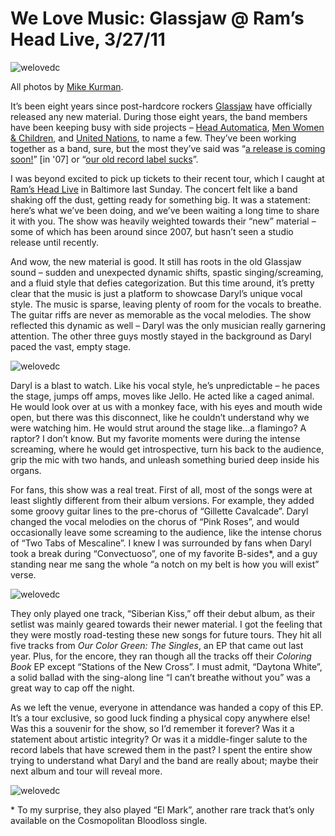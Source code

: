 # We Love Music: Glassjaw @ Ram’s Head Live, 3/27/11
![welovedc](/content/images/dsc_0309-1_5572159055_o.jpg "Glassjaw ")

All photos by [Mike Kurman](http://www.flickr.com/photos/bonobaltimore/).

It’s been eight years since post-hardcore rockers [Glassjaw](http://glassjaw.com/) have officially released any new material. During those eight years, the band members have been keeping busy with side projects – [Head Automatica](http://www.myspace.com/headautomatica), [Men Women & Children](http://www.myspace.com/menwomenandchildren), and [United Nations](http://www.unitedfuckingnations.com/), to name a few. They’ve been working together as a band, sure, but the most they’ve said was “[a release is coming soon!](http://www.thegrixer.com/Glassjaw.html)” [in '07] or “[our old record label sucks](http://blowthescene.com/profiles/glassjaw.html)”.

I was beyond excited to pick up tickets to their recent tour, which I caught at [Ram’s Head Live](http://www.ramsheadlive.com/) in Baltimore last Sunday. The concert felt like a band shaking off the dust, getting ready for something big. It was a statement: here’s what we’ve been doing, and we’ve been waiting a long time to share it with you. The show was heavily weighted towards their “new” material – some of which has been around since 2007, but hasn’t seen a studio release until recently.

And wow, the new material is good. It still has roots in the old Glassjaw sound – sudden and unexpected dynamic shifts, spastic singing/screaming, and a fluid style that defies categorization. But this time around, it’s pretty clear that the music is just a platform to showcase Daryl’s unique vocal style. The music is sparse, leaving plenty of room for the vocals to breathe. The guitar riffs are never as memorable as the vocal melodies. The show reflected this dynamic as well – Daryl was the only musician really garnering attention. The other three guys mostly stayed in the background as Daryl paced the vast, empty stage.


![welovedc](/content/images/dsc_0316-1_5572159305_o.jpg "Glassjaw")

Daryl is a blast to watch. Like his vocal style, he’s unpredictable – he paces the stage, jumps off amps, moves like Jello. He acted like a caged animal. He would look over at us with a monkey face, with his eyes and mouth wide open, but there was this disconnect, like he couldn’t understand why we were watching him. He would strut around the stage like…a flamingo? A raptor? I don’t know. But my favorite moments were during the intense screaming, where he would get introspective, turn his back to the audience, grip the mic with two hands, and unleash something buried deep inside his organs.

For fans, this show was a real treat. First of all, most of the songs were at least slightly different from their album versions. For example, they added some groovy guitar lines to the pre-chorus of “Gillette Cavalcade”. Daryl changed the vocal melodies on the chorus of “Pink Roses”, and would occasionally leave some screaming to the audience, like the intense chorus of “Two Tabs of Mescaline”. I knew I was surrounded by fans when Daryl took a break during “Convectuoso”, one of my favorite B-sides*, and a guy standing near me sang the whole “a notch on my belt is how you will exist” verse.

![welovedc](/content/images/dsc_0296-2_5572749306_o.jpg "Glassjaw")

They only played one track, “Siberian Kiss,” off their debut album, as their setlist was mainly geared towards their newer material. I got the feeling that they were mostly road-testing these new songs for future tours. They hit all five tracks from _Our Color Green: The Singles_, an EP that came out last year. Plus, for the encore, they ran though all the tracks off their _Coloring Book_ EP except “Stations of the New Cross”. I must admit, “Daytona White”, a solid ballad with the sing-along line “I can’t breathe without you” was a great way to cap off the night.

As we left the venue, everyone in attendance was handed a copy of this EP. It’s a tour exclusive, so good luck finding a physical copy anywhere else! Was this a souvenir for the show, so I’d remember it forever? Was it a statement about artistic integrity? Or was it a middle-finger salute to the record labels that have screwed them in the past? I spent the entire show trying to understand what Daryl and the band are really about; maybe their next album and tour will reveal more.

![welovedc](/content/images/dsc_0286-1_5572748292_o.jpg "Glassjaw")

\* To my surprise, they also played “El Mark”, another rare track that’s only available on the Cosmopolitan Bloodloss single.